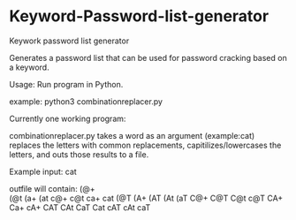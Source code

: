 # Keyword-Password-list-generator
Keywork password list generator

Generates a password list that can be used for password cracking based on a keyword.

Usage: Run program in Python.

example: python3 combinationreplacer.py

Currently one working program:

  combinationreplacer.py takes a word as an argument (example:cat) replaces the letters with common replacements, capitilizes/lowercases the letters, and outs those    results to a file.
  
  Example input: cat
  
  outfile will contain:
(@+  
(@t
(a+
(at
c@+
c@t
ca+
cat
(@T
(A+
(AT
(At
(aT
C@+
C@T
C@t
c@T
CA+
Ca+
cA+
CAT
CAt
CaT
Cat
cAT
cAt
caT
